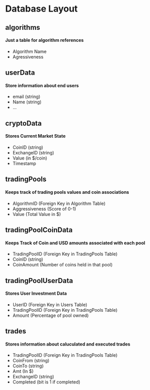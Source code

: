 # Database Layout

## algorithms
#### Just a table for algorithm references
- Algorithm Name
- Agressiveness

## userData
#### Store information about end users
- email (string)
- Name (string)
- ...

## cryptoData
#### Stores Current Market State
- CoinID (string)
- ExchangeID (string)
- Value (in $/coin)
- Timestamp

## tradingPools
#### Keeps track of trading pools values and coin associations
- AlgorithmID (Foreign Key in Algorithm Table)
- Aggressiveness (Score of 0-1)
- Value (Total Value in $)

## tradingPoolCoinData
#### Keeps Track of Coin and USD amounts associated with each pool
- TradingPoolID (Foreign Key in TradingPools Table)
- CoinID (string)
- CoinAmount (Number of coins held in that pool)

## tradingPoolUserData
#### Stores User Investment Data
- UserID (Foreign Key in Users Table)
- TradingPoolID (Foreign Key in TradingPools Table)
- Amount (Percentage of pool owned)

## trades
#### Stores information about caluculated and executed trades
- TradingPoolID (Foreign Key in TradingPools Table)
- CoinFrom (string)
- CoinTo (string)
- Amt (In $)
- ExchangeID (string)
- Completed (bit is 1 if completed)
